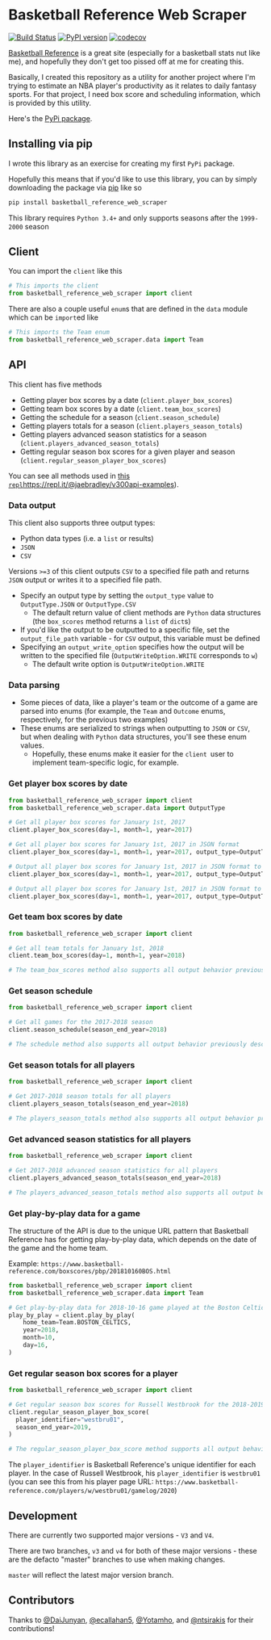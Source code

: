 # Basketball Reference Web Scraper

[![Build Status](https://travis-ci.org/jaebradley/basketball_reference_web_scraper.svg?branch=master)](https://travis-ci.org/jaebradley/basketball_reference_web_scraper)
[![PyPI version](https://badge.fury.io/py/basketball_reference_web_scraper.svg)](https://badge.fury.io/py/basketball_reference_web_scraper)
[![codecov](https://codecov.io/gh/jaebradley/basketball_reference_web_scraper/branch/master/graph/badge.svg)](https://codecov.io/gh/jaebradley/basketball_reference_web_scraper)

[Basketball Reference](http://www.basketball-reference.com) is a great site (especially for a basketball stats nut like me), and hopefully they don't get too pissed off at me for creating this.

Basically, I created this repository as a utility for another project where I'm trying to estimate an NBA player's productivity as it relates to daily fantasy sports.  For that project, I need box score and scheduling information, which is provided by this utility. 

Here's the [PyPi package](https://pypi.org/project/basketball-reference-web-scraper/).

## Installing via pip

I wrote this library as an exercise for creating my first `PyPi` package.  

Hopefully this means that if you'd like to use this library, you can by simply downloading the package via [pip](https://pypi.python.org/pypi/pip) like so

```bash
pip install basketball_reference_web_scraper
```

This library requires `Python 3.4+` and only supports seasons after the `1999-2000` season

## Client

You can import the `client` like this

```python
# This imports the client
from basketball_reference_web_scraper import client
```

There are also a couple useful `enum`s that are defined in the `data` module which can be `import`ed like

```python
# This imports the Team enum
from basketball_reference_web_scraper.data import Team
```

## API

This client has five methods
* Getting player box scores by a date (`client.player_box_scores`)
* Getting team box scores by a date (`client.team_box_scores`)
* Getting the schedule for a season (`client.season_schedule`)
* Getting players totals for a season (`client.players_season_totals`)
* Getting players advanced season statistics for a season (`client.players_advanced_season_totals`)
* Getting regular season box scores for a given player and season (`client.regular_season_player_box_scores`)

You can see all methods used in [this `repl`]()https://repl.it/@jaebradley/v300api-examples).

### Data output

This client also supports three output types:
* Python data types (i.e. a `list` or results)
* `JSON`
* `CSV`

Versions `>=3` of this client outputs `CSV` to a specified file path and returns `JSON` output or writes it to a specified file path.
* Specify an output type by setting the `output_type` value to `OutputType.JSON` or `OutputType.CSV`
  * The default return value of client methods are `Python` data structures (the `box_scores` method returns a `list` of `dict`s)
* If you'd like the output to be outputted to a specific file, set the `output_file_path` variable - for `CSV` output, this variable must be defined
* Specifying an `output_write_option` specifies how the output will be written to the specified file (`OutputWriteOption.WRITE` corresponds to `w`)
  * The default write option is `OutputWriteOption.WRITE`

### Data parsing

* Some pieces of data, like a player's team or the outcome of a game are parsed into enums (for example, the `Team` and `Outcome` enums, respectively, for the previous two examples)
* These enums are serialized to strings when outputting to `JSON` or `CSV`, but when dealing with `Python` data structures, you'll see these enum values.
  * Hopefully, these enums make it easier for the `client `user to implement team-specific logic, for example.  


### Get player box scores by date

```python
from basketball_reference_web_scraper import client
from basketball_reference_web_scraper.data import OutputType

# Get all player box scores for January 1st, 2017 
client.player_box_scores(day=1, month=1, year=2017)

# Get all player box scores for January 1st, 2017 in JSON format
client.player_box_scores(day=1, month=1, year=2017, output_type=OutputType.JSON)

# Output all player box scores for January 1st, 2017 in JSON format to 1_1_2017_box_scores.json
client.player_box_scores(day=1, month=1, year=2017, output_type=OutputType.JSON, output_file_path="./1_1_2017_box_scores.json")

# Output all player box scores for January 1st, 2017 in JSON format to 1_1_2017_box_scores.csv
client.player_box_scores(day=1, month=1, year=2017, output_type=OutputType.CSV, output_file_path="./1_1_2017_box_scores.csv")
```

### Get team box scores by date

```python
from basketball_reference_web_scraper import client

# Get all team totals for January 1st, 2018
client.team_box_scores(day=1, month=1, year=2018)

# The team_box_scores method also supports all output behavior previously described
```

### Get season schedule

```python
from basketball_reference_web_scraper import client

# Get all games for the 2017-2018 season
client.season_schedule(season_end_year=2018)

# The schedule method also supports all output behavior previously described
``` 

### Get season totals for all players

```python
from basketball_reference_web_scraper import client

# Get 2017-2018 season totals for all players
client.players_season_totals(season_end_year=2018)

# The players_season_totals method also supports all output behavior previously described
```

### Get advanced season statistics for all players

```python
from basketball_reference_web_scraper import client

# Get 2017-2018 advanced season statistics for all players
client.players_advanced_season_totals(season_end_year=2018)

# The players_advanced_season_totals method also supports all output behavior previously described
```

### Get play-by-play data for a game

The structure of the API is due to the unique URL pattern that Basketball Reference has for getting play-by-play data, 
which depends on the date of the game and the home team.

Example: `https://www.basketball-reference.com/boxscores/pbp/201810160BOS.html`

```python
from basketball_reference_web_scraper import client
from basketball_reference_web_scraper.data import Team

# Get play-by-play data for 2018-10-16 game played at the Boston Celtics
play_by_play = client.play_by_play(
    home_team=Team.BOSTON_CELTICS,
    year=2018,
    month=10,
    day=16,
)
```

### Get regular season box scores for a player

```python
from basketball_reference_web_scraper import client

# Get regular season box scores for Russell Westbrook for the 2018-2019 season
client.regular_season_player_box_score(
  player_identifier="westbru01",
  season_end_year=2019,
)

# The regular_season_player_box_score method supports all output behavior previously described
```

The `player_identifier` is Basketball Reference's unique identifier for each player. In the case of Russell Westbrook,
his `player_identifier` is `westbru01` (you can see this from his player page URL: 
`https://www.basketball-reference.com/players/w/westbru01/gamelog/2020`)

## Development

There are currently two supported major versions - `V3` and `V4`.

There are two branches, `v3` and `v4` for both of these major versions - these are the defacto "master" branches to use
when making changes.

`master` will reflect the latest major version branch.

## Contributors

Thanks to [@DaiJunyan](https://github.com/DaiJunyan), [@ecallahan5](https://github.com/ecallahan5), 
[@Yotamho](https://github.com/Yotamho), and [@ntsirakis](https://github.com/ntsirakis) for their contributions!

